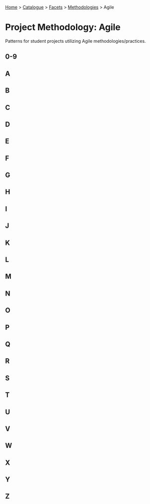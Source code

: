[Home](../../../README.md) > [Catalogue](../../../Patterns_catalogue.md) > [Facets](../facets.md) > [Methodologies](methodologies.md) > Agile
# Project Methodology: Agile

Patterns for student projects utilizing Agile methodologies/practices.

## 0-9

## A

## B

## C

## D

## E

## F

## G

## H

## I

## J

## K

## L

## M

## N

## O

## P

## Q

## R

## S

## T

## U

## V

## W

## X

## Y

## Z
